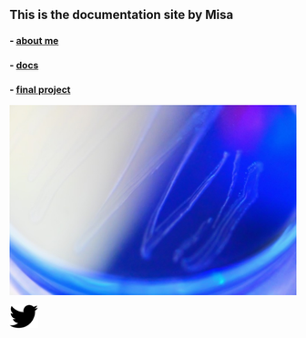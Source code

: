 ## This is the documentation site by Misa

### - [about me](about)

### - [docs](docs/index.md)

### - [final project](finalproject/index.md)


<img alt="img" src="images/IMG_4669.jpg">

[<img alt="img" width = "50" src="images/twitter.png">](https://twitter.com/misahane_)